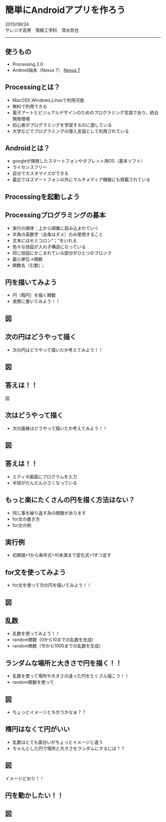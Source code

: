 # 簡単にAndroidアプリを作ろう2013/08/24  サレジオ高専　情報工学科　清水哲也  
***
## 使うもの- Processing 2.0- Android端末（Nexus 7）[Nexus 7](./image/nexus1.jpeg)## Processingとは？- MacOSX,Windows,Linuxで利用可能- 無料で利用できる- 電子アートとビジュアルデザインのためのプログラミング言語であり，統合開発環境- 初心者がプログラミングを学習するのに適している- 大学などでプログラミングの導入言語として利用されている## Androidとは？- googleが開発したスマートフォンやタブレット用OS（基本ソフト）- ライセンスフリー- 自分でカスタマイズができる- 最近ではスマートフォン以外にマルチメディア機器にも搭載されている## Processingを起動しよう## Processingプログラミングの基本- 実行の順序：上から順番に読み込まれていく- 半角の英数字（全角はダメ）のみ使用すること- 文末にはセミコロン“；”をいれる- 色々な括弧が入れ子構造になっている- 同じ括弧にかこまれている部分がひとつのブロック- 最小単位→関数- 関数名（引数）；## 円を描いてみよう- 円（楕円）を描く関数- 実際に書いてみよう！！

## 図## 次の円はどうやって描く- 次の円はどうやって描いたか考えてみよう！！

## 図## 答えは！！図
## 次はどうやって描く- 次の画像はどうやって描いたか考えてみよう！！## 図
## 答えは！！- エディタ画面にプログラムを入力- 半径がだんだん小さくなっている
  
## もっと楽にたくさんの円を描く方法はない？- 同じ事を繰り返す為の関数があります
- for文の書き方
- for文の例

## 実行例
- 初期値=1から条件式=10未満まで変化式=1ずつ足す## for文を使ってみよう- for文を使って次の円を描いてみよう！！

## 図## 乱数- 乱数を使ってみよう！！
- random関数（0から10までの乱数を生成）
- random関数（10から1000までの乱数を生成）
## ランダムな場所と大きさで円を描く！！- 乱数を使って場所や大きさの違った円をたくさん描こう！！
- random関数を使って## 図
- ちょっとイメージとちがうかなぁ？？## 楕円はなくて円がいい- 乱数はとても面白いがちょっとイメージと違う
- ちゃんとした円で場所と大きさをランダムにするには？？

## 図
イメージどおり！！

## 円を動かしたい！！## 図